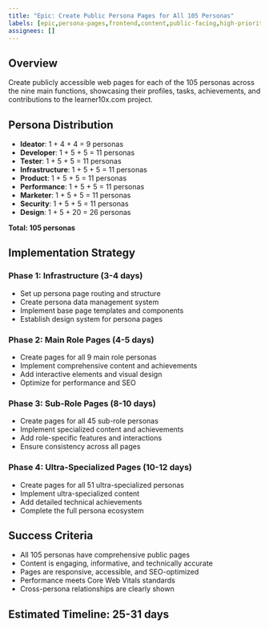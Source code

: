 ```yaml
---
title: "Epic: Create Public Persona Pages for All 105 Personas"
labels: [epic,persona-pages,frontend,content,public-facing,high-priority]
assignees: []
---
```



## Overview
Create publicly accessible web pages for each of the 105 personas across the nine main functions, showcasing their profiles, tasks, achievements, and contributions to the learner10x.com project.

## Persona Distribution
- **Ideator**: 1 + 4 + 4 = 9 personas
- **Developer**: 1 + 5 + 5 = 11 personas  
- **Tester**: 1 + 5 + 5 = 11 personas
- **Infrastructure**: 1 + 5 + 5 = 11 personas
- **Product**: 1 + 5 + 5 = 11 personas
- **Performance**: 1 + 5 + 5 = 11 personas
- **Marketer**: 1 + 5 + 5 = 11 personas
- **Security**: 1 + 5 + 5 = 11 personas
- **Design**: 1 + 5 + 20 = 26 personas

**Total: 105 personas**

## Implementation Strategy

### Phase 1: Infrastructure (3-4 days)
- Set up persona page routing and structure
- Create persona data management system
- Implement base page templates and components
- Establish design system for persona pages

### Phase 2: Main Role Pages (4-5 days)
- Create pages for all 9 main role personas
- Implement comprehensive content and achievements
- Add interactive elements and visual design
- Optimize for performance and SEO

### Phase 3: Sub-Role Pages (8-10 days)
- Create pages for all 45 sub-role personas
- Implement specialized content and achievements
- Add role-specific features and interactions
- Ensure consistency across all pages

### Phase 4: Ultra-Specialized Pages (10-12 days)
- Create pages for all 51 ultra-specialized personas
- Implement ultra-specialized content
- Add detailed technical achievements
- Complete the full persona ecosystem

## Success Criteria
- All 105 personas have comprehensive public pages
- Content is engaging, informative, and technically accurate
- Pages are responsive, accessible, and SEO-optimized
- Performance meets Core Web Vitals standards
- Cross-persona relationships are clearly shown

## Estimated Timeline: 25-31 days

